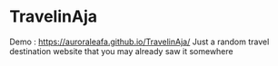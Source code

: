 # TravelinAja

Demo : https://auroraleafa.github.io/TravelinAja/
Just a random travel destination website that you may already saw it somewhere

